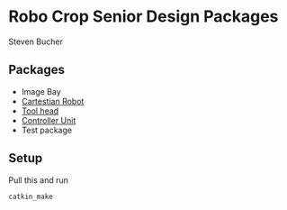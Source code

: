 # Robo Crop Senior Design Packages
Steven Bucher 

## Packages
 - Image Bay
 - [Cartestian Robot](src/carestian_control)
 - [Tool head](src/)
 - [Controller Unit](src/controller)
 - Test package 

## Setup
Pull this and run  

```
catkin_make
```